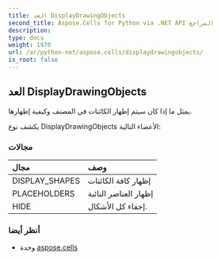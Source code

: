 ```yaml
---
title: العد DisplayDrawingObjects
second_title: Aspose.Cells for Python via .NET API المراجع
description:
type: docs
weight: 1970
url: /ar/python-net/aspose.cells/displaydrawingobjects/
is_root: false
---
```

##  العد DisplayDrawingObjects
يمثل ما إذا كان سيتم إظهار الكائنات في المصنف وكيفية إظهارها.



يكشف نوع DisplayDrawingObjects الأعضاء التالية:

###  مجالات
| مجال| وصف|
| :- | :- |
| DISPLAY_SHAPES | إظهار كافة الكائنات|
| PLACEHOLDERS | إظهار العناصر النائبة|
| HIDE | إخفاء كل الأشكال.|



###  أنظر أيضا
* وحدة [aspose.cells](..)
